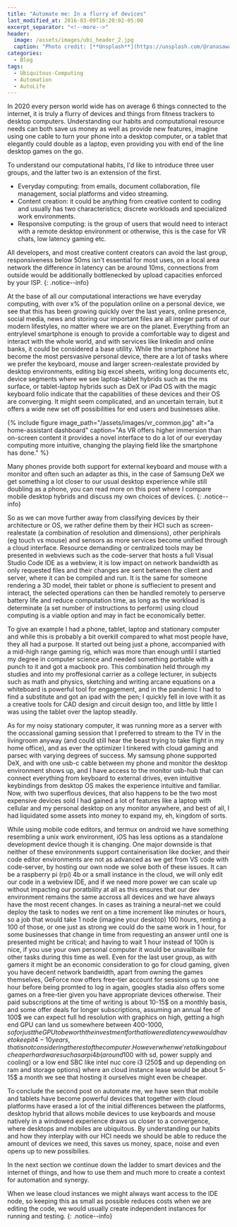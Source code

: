 ```yaml
---
title: "Automate me: In a flurry of devices"
last_modified_at: 2016-03-09T16:20:02-05:00
excerpt_separator: "<!--more-->"
header:
  image: /assets/images/ubi_header_2.jpg
  caption: "Photo credit: [**Unsplash**](https://unsplash.com/@ranasawalha)"
categories:
  - Blog
tags:
  - Ubiquitous-Computing
  - Automation
  - AutoLife
---
```

In 2020 every person world wide has on average 6 things connected to the internet, it is truly a flurry of devices and things from fitness trackers to desktop computers. Understanding our habits and computational resource needs can both save us money as well as provide new features, imagine using one cable to turn your phone into a desktop computer, or a tablet that elegantly could double as a laptop, even providing you with end of the line desktop games on the go.
<!--more-->

To understand our computational habits, I'd like to introduce three user groups, and the latter two is an extension of the first.
- Everyday computing: from emails, document collaboration, file management, social platforms and video streaming. 
- Content creation: it could be anything from creative content to coding and usually has two characteristics; discrete workloads and specialized work environments.
- Responsive computing: is the group of users that would need to interact with a remote desktop environment or otherwise, this is the case for VR chats, low latency gaming etc.

All developers, and most creative content creators can avoid the last group, responsiveness below 50ms isn't essential for most uses, on a local area network the difference in latency can be around 10ms, connections from outside would be additionally bottlenecked by upload capacities enforced by your ISP.
{: .notice--info}

At the base of all our computational interactions we have everyday computing, with over x% of the population online on a personal device, we see that this has been growing quickly over the last years, online presence, social media, news and storing our important files are all integer parts of our modern lifestyles, no matter where we are on the planet. Everything from an entrylevel smartphone is enough to provide a comfortable way to digest and interact with the whole world, and with services like linkedin and online banks, it could be considered a base utility. While the smartphone has become the most persvasive personal device, there are a lot of tasks where we prefer the keyboard, mouse and larger screen-realestate provided by desktop environments, editing big excel sheets, writing long documents etc, device segments where we see laptop-tablet hybrids such as the ms surface, or tablet-laptop hybrids such as DeX or iPad OS with the magic keyboard folio indicate that the capabilities of these devices and their OS are converging. It might seem complicated, and an uncertain terrain, but it offers a wide new set off possibilities for end users and businesses alike.

{% include figure image_path="/assets/images/vr_common.jpg" alt="a home-assistant dashboard" caption="As VR offers higher immersion than on-screen content it provides a novel interface to do a lot of our everyday computing more intuitive, changing the playing field like the smartphone has done." %}

Many phones provide both support for external keyboard and mouse with a monitor and often such an adapter as this, in the case of Samsung DeX we get something a lot closer to our usual desktop experience while still doubling as a phone, you can read more on this post where I compare mobile desktop hybrids and discuss my own choices of devices.
{: .notice--info}

So as we can move further away from classifying devices by their architecture or OS, we rather define them by their HCI such as screen-realestate (a combination of resolution and dimensions), other periphirals (eg touch vs mouse) and sensors as more services become unified through a cloud interface. Resource demanding or centralized tools may be presented in webviews such as the code-server that hosts a full Visual Studio Code IDE as a webview, it is low impact on network bandwidth as only requested files and their changes are sent between the client and server, where it can be compiled and run. It is the same for someone rendering a 3D model, their tablet or phone is suffiecient to present and interact, the selected operations can then be handled remotely to perserve battery life and reduce computation time, as long as the workload is determinate (a set number of instructions to perform) using cloud computing is a viable option and may in fact be economically better.

To give an example I had a phone, tablet, laptop and stationary computer and while this is probably a bit overkill compared to what most people have, they all had a purpose. It started out being just a phone, accompanied with a mid-high range gaming rig, which was more than enough until I startied my degree in computer science and needed something portable with a punch to it and got a macbook pro. This combination held through my studies and into my proffesional carrier as a college lecturer, in subjects such as math and physics, sketching and writing arcane equations on a whiteboard is powerful tool for engagement, and in the pandemic I had to find a substitute and got an ipad with the pen; I quickly fell in love with it as a creative tools for CAD design and circuit design too, and little by little I was using the tablet over the laptop steadily.

As for my noisy stationary computer, it was running more as a server with the occassional gaming session that I preferred to stream to the TV in the livingroom anyway (and could still hear the beast trying to take flight in my home office), and as ever the optimizer I tinkered with cloud gaming and parsec with varying degrees of success. My samsung phone supported DeX, and with one usb-c cable between my phone and monitor the desktop environment shows up, and I have access to the monitor usb-hub that can connect everything from keyboard to external drives, even intuitive keybindings from desktop OS makes the experience intuitive and familiar. Now, with two superflous devices, that also happens to be the two most expensive devices sold I had gained a lot of features like a laptop with cellular and my personal desktop on any monitor anywhere, and best of all, I had liquidated some assets into money to expand my, eh, kingdom of sorts.

While using mobile code editors, and termux on android we have something resembling a unix work environment, iOS has less options as a standalone development device though it is changing. One major downside is that neither of these environments support containerisation like docker, and their code editor environments are not as advanced as we get from VS code with code-server, by hosting our own node we solve both of these issues. It can be a raspberry pi (rpi) 4b or a small instance in the cloud, we will only edit our code in a webview IDE, and if we need more power we can scale up without impacting our poratbility at all as this ensures that our dev environment remains the same accross all devices and we have always have the most recent changes. In cases as training a neural-net we could deploy the task to nodes we rent on a time increment like minutes or hours, so a job that would take 1 node (imagine your desktop) 100 hours, renting a 100 of those, or one just as strong we could do the same work in 1 hour, for some businesses that change in time from requesting an answer until one is presented might be critical; and having to wait 1 hour instead of 100h is nice, if you use your own personal computer it would be unavailbale for other tasks during this time as well. Even for the last user group, as with gamers it might be an economic consideration to go for cloud gaming, given you have decent network bandwidth, apart from owning the games themselves, GeForce now offers free-tier account for sessions up to one hour before being promted to log in again, googles stadia also offers some games on a free-tier given you have appropriate devices otherwise. Their paid subscriptions at the time of writing is about 10-15$ on a monthly basis, and some offer deals for longer subscriptions, assuming an annual fee of 100$ we can expect full hd resolution with graphics on high, getting a high end GPU can land us somewhere between 400-1000$, so for just the GPU to be worth the investment for that lowered latency we would have to keep it 4-10 years, that is not considering the rest of the computer. However when we're talking about cheaper hardware such as a rpi 4b (around 100$ with sd, power supply and cooling) or a low end SBC like intel nuc core i3 (250$ and up depending on ram and storage options) where an cloud instance lease would be about 5-15$ a month we see that hosting it ourselves might even be cheaper.

To conclude the second post on automate me, we have seen that mobile and tablets have become powerful devices that together with cloud platforms have erased a lot of the initial differences between the platforms, desktop hybrid that allows mobile devices to use keyboards and mouse natively in a windowed experience draws us closer to a convergence, where desktops and mobiles are ubiquitous. By understanding our habits and how they interplay with our HCI needs we should be able to reduce the amount of devices we need, this saves us money, space, noise and even opens up to new possibilies. 

In the next section we continue down the ladder to smart devices and the internet of things, and how to use them and much more to create a context for automation and synergy.

When we lease cloud instances we might always want access to the IDE node, so keeping this as small as possible reduces costs when we are editing the code, we would usually create independent instances for running and testing.
{: .notice--info}



